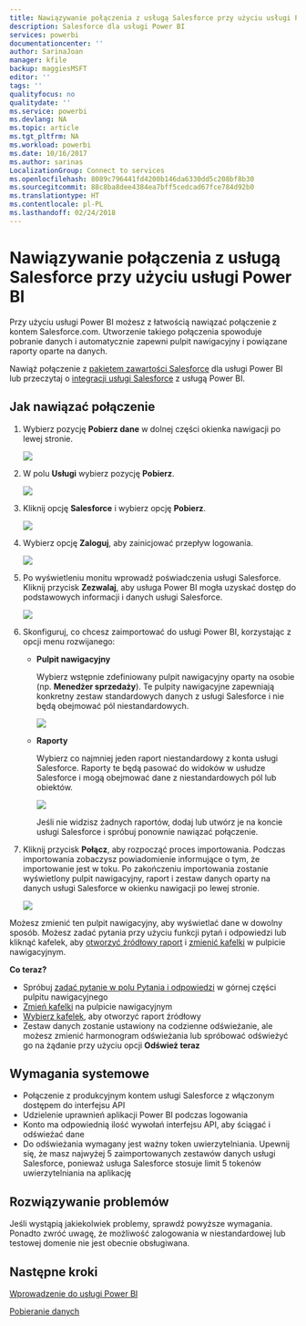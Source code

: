 ```yaml
---
title: Nawiązywanie połączenia z usługą Salesforce przy użyciu usługi Power BI
description: Salesforce dla usługi Power BI
services: powerbi
documentationcenter: ''
author: SarinaJoan
manager: kfile
backup: maggiesMSFT
editor: ''
tags: ''
qualityfocus: no
qualitydate: ''
ms.service: powerbi
ms.devlang: NA
ms.topic: article
ms.tgt_pltfrm: NA
ms.workload: powerbi
ms.date: 10/16/2017
ms.author: sarinas
LocalizationGroup: Connect to services
ms.openlocfilehash: 8089c796441fd4200b146da6330dd5c208bf8b30
ms.sourcegitcommit: 88c8ba8dee4384ea7bff5cedcad67fce784d92b0
ms.translationtype: HT
ms.contentlocale: pl-PL
ms.lasthandoff: 02/24/2018
---
```

# <a name="connect-to-salesforce-with-power-bi"></a>Nawiązywanie połączenia z usługą Salesforce przy użyciu usługi Power BI
Przy użyciu usługi Power BI możesz z łatwością nawiązać połączenie z kontem Salesforce.com. Utworzenie takiego połączenia spowoduje pobranie danych i automatycznie zapewni pulpit nawigacyjny i powiązane raporty oparte na danych.

Nawiąż połączenie z [pakietem zawartości Salesforce](https://app.powerbi.com/getdata/services/salesforce) dla usługi Power BI lub przeczytaj o [integracji usługi Salesforce](https://powerbi.microsoft.com/integrations/salesforce) z usługą Power BI.

## <a name="how-to-connect"></a>Jak nawiązać połączenie
1. Wybierz pozycję **Pobierz dane** w dolnej części okienka nawigacji po lewej stronie.
   
   ![](media/service-connect-to-salesforce/pbi_getdata.png) 
2. W polu **Usługi** wybierz pozycję **Pobierz**.
   
   ![](media/service-connect-to-salesforce/pbi_getservices.png) 
3. Kliknij opcję **Salesforce** i wybierz opcję **Pobierz**.  
   
   ![](media/service-connect-to-salesforce/salesforce.png)
4. Wybierz opcję **Zaloguj**, aby zainicjować przepływ logowania.
   
    ![](media/service-connect-to-salesforce/dialog.png)
5. Po wyświetleniu monitu wprowadź poświadczenia usługi Salesforce. Kliknij przycisk **Zezwalaj**, aby usługa Power BI mogła uzyskać dostęp do podstawowych informacji i danych usługi Salesforce.
   
   ![](media/service-connect-to-salesforce/sf_authorize.png)
6. Skonfiguruj, co chcesz zaimportować do usługi Power BI, korzystając z opcji menu rozwijanego:
   
   * **Pulpit nawigacyjny**
     
     Wybierz wstępnie zdefiniowany pulpit nawigacyjny oparty na osobie (np. **Menedżer sprzedaży**). Te pulpity nawigacyjne zapewniają konkretny zestaw standardowych danych z usługi Salesforce i nie będą obejmować pól niestandardowych.
     
     ![](media/service-connect-to-salesforce/pbi_salesforcechooserole.png)
   * **Raporty**
     
     Wybierz co najmniej jeden raport niestandardowy z konta usługi Salesforce. Raporty te będą pasować do widoków w usłudze Salesforce i mogą obejmować dane z niestandardowych pól lub obiektów.
     
     ![](media/service-connect-to-salesforce/pbi_salesforcereports.png)
     
     Jeśli nie widzisz żadnych raportów, dodaj lub utwórz je na koncie usługi Salesforce i spróbuj ponownie nawiązać połączenie.
7. Kliknij przycisk **Połącz**, aby rozpocząć proces importowania. Podczas importowania zobaczysz powiadomienie informujące o tym, że importowanie jest w toku. Po zakończeniu importowania zostanie wyświetlony pulpit nawigacyjny, raport i zestaw danych oparty na danych usługi Salesforce w okienku nawigacji po lewej stronie.
   
   ![](media/service-connect-to-salesforce/pbi_getdatasalesforcedash.png)

Możesz zmienić ten pulpit nawigacyjny, aby wyświetlać dane w dowolny sposób. Możesz zadać pytania przy użyciu funkcji pytań i odpowiedzi lub kliknąć kafelek, aby [otworzyć źródłowy raport](service-dashboard-tiles.md) i [zmienić kafelki](service-dashboard-edit-tile.md) w pulpicie nawigacyjnym.

**Co teraz?**

* Spróbuj [zadać pytanie w polu Pytania i odpowiedzi](power-bi-q-and-a.md) w górnej części pulpitu nawigacyjnego
* [Zmień kafelki](service-dashboard-edit-tile.md) na pulpicie nawigacyjnym
* [Wybierz kafelek](service-dashboard-tiles.md), aby otworzyć raport źródłowy
* Zestaw danych zostanie ustawiony na codzienne odświeżanie, ale możesz zmienić harmonogram odświeżania lub spróbować odświeżyć go na żądanie przy użyciu opcji **Odśwież teraz**

## <a name="system-requirements"></a>Wymagania systemowe
* Połączenie z produkcyjnym kontem usługi Salesforce z włączonym dostępem do interfejsu API
* Udzielenie uprawnień aplikacji Power BI podczas logowania
* Konto ma odpowiednią ilość wywołań interfejsu API, aby ściągać i odświeżać dane
* Do odświeżania wymagany jest ważny token uwierzytelniania. Upewnij się, że masz najwyżej 5 zaimportowanych zestawów danych usługi Salesforce, ponieważ usługa Salesforce stosuje limit 5 tokenów uwierzytelniania na aplikację

## <a name="troubleshooting"></a>Rozwiązywanie problemów
Jeśli wystąpią jakiekolwiek problemy, sprawdź powyższe wymagania. Ponadto zwróć uwagę, że możliwość zalogowania w niestandardowej lub testowej domenie nie jest obecnie obsługiwana.

## <a name="next-steps"></a>Następne kroki
[Wprowadzenie do usługi Power BI](service-get-started.md)

[Pobieranie danych](service-get-data.md)

